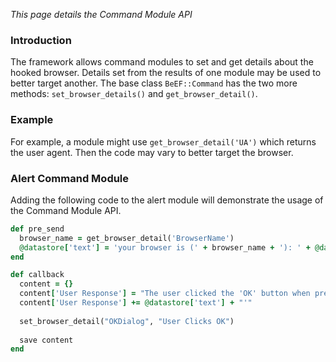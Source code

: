 _This page details the Command Module API_

### Introduction ###

The framework allows command modules to set and get details about the hooked browser. Details set from the results of one module may be used to better target another. The base class `BeEF::Command` has the two more methods: `set_browser_details()` and `get_browser_detail()`.

### Example ###

For example, a module might use `get_browser_detail('UA')` which returns the user agent. Then the code may vary to better target the browser.

### Alert Command Module ###

Adding the following code to the alert module will demonstrate the usage of the Command Module API.

```ruby
def pre_send
  browser_name = get_browser_detail('BrowserName')
  @datastore['text'] = 'your browser is (' + browser_name + '): ' + @datastore['text']
end

def callback
  content = {}
  content['User Response'] = "The user clicked the 'OK' button when presented with an alert box saying: '"
  content['User Response'] += @datastore['text'] + "'"
  
  set_browser_detail("OKDialog", "User Clicks OK")
  
  save content
end
```